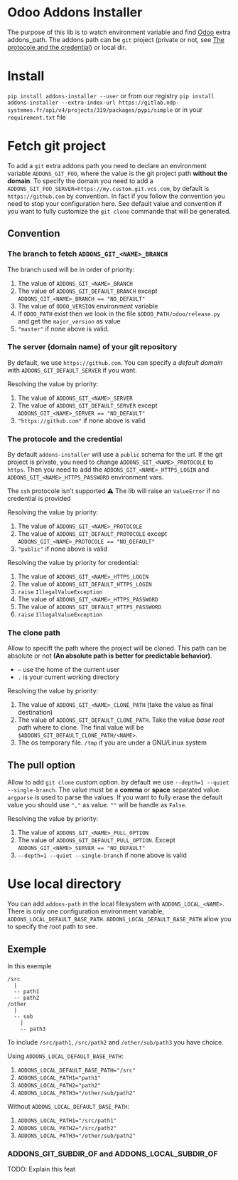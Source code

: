 # Odoo Addons Installer

The purpose of this lib is to watch environment variable and find [Odoo](https://github.com/odoo/odoo) extra addons_path.
The addons path can be `git` project (private or not, see [The protocole and the credential](#_private_git_project)) or local dir.

Install
=======

`pip install addons-installer --user` or from our registry
`pip install addons-installer --extra-index-url https://gitlab.ndp-systemes.fr/api/v4/projects/319/packages/pypi/simple`  or in your `requirement.txt` file

Fetch git project
=================

To add a `git` extra addons path you need to declare an environment variable `ADDONS_GIT_FOO`, where the value is the git project path **without the domain**.
To specify the domain you need to add a `ADDONS_GIT_FOO_SERVER=https://my.custom.git.vcs.com`, by default is `https://github.com` by convention.
In fact if you follow the convention you need to stop your configuration here.
See default value and convention if you want to fully customize the `git clone` commande that will be generated.

Convention
----------

### The branch to fetch `ADDONS_GIT_<NAME>_BRANCH`

The branch used will be in order of priority:

1.  The value of `ADDONS_GIT_<NAME>_BRANCH`
2.  The value of `ADDONS_GIT_DEFAULT_BRANCH` except `ADDONS_GIT_<NAME>_BRANCH == "NO_DEFAULT"`
3.  The value of `ODOO_VERSION` environment variable
4.  If `ODOO_PATH` exist then we look in the file `$ODOO_PATH/odoo/release.py` and get the `major_version` as value
5.  `"master"` if none above is valid.

### The server (domain name) of your git repository

By default, we use `https://github.com`.
You can specify a *default domain* with `ADDONS_GIT_DEFAULT_SERVER` if
you want.

Resolving the value by priority:

1.  The value of `ADDONS_GIT_<NAME>_SERVER`
2.  The value of `ADDONS_GIT_DEFAULT_SERVER` except `ADDONS_GIT_<NAME>_SERVER == "NO_DEFAULT"`
3.  `"https://github.com"` if none above is valid

### The protocole and the credential

By default `addons-installer` will use a `public` schema for the url. If the git project is private, you need to change
`ADDONS_GIT_<NAME>_PROTOCOLE` to `https`. Then you need to add the `ADDONS_GIT_<NAME>_HTTPS_LOGIN` and `ADDONS_GIT_<NAME>_HTTPS_PASSWORD` environment vars.

The `ssh` protocole isn’t supported
:warning: The lib will raise an `ValueError` if no credential is provided

Resolving the value by priority:

1.  The value of `ADDONS_GIT_<NAME>_PROTOCOLE`
2.  The value of `ADDONS_GIT_DEFAULT_PROTOCOLE` except `ADDONS_GIT_<NAME>_PROTOCOLE == "NO_DEFAULT"`
3.  `"public"` if none above is valid

Resolving the value by priority for credential:

1.  The value of `ADDONS_GIT_<NAME>_HTTPS_LOGIN`
2.  The value of `ADDONS_GIT_DEFAULT_HTTPS_LOGIN`
3.  `raise` `IllegalValueException`
4.  The value of `ADDONS_GIT_<NAME>_HTTPS_PASSWORD`
5.  The value of `ADDONS_GIT_DEFAULT_HTTPS_PASSWORD`
6.  `raise` `IllegalValueException`

### The clone path

Allow to specift the path where the project will be cloned.
This path can be absolute or not **(An absolute path is better for predictable behavior)**.

- `~` use the home of the current user
- `.` is your current working directory

Resolving the value by priority:

1. The value of `ADDONS_GIT_<NAME>_CLONE_PATH` (take the value as final destination)
2. The value of `ADDONS_GIT_DEFAULT_CLONE_PATH`. Take the value *base root path* where to clone.
   The final value will be `$ADDONS_GIT_DEFAULT_CLONE_PATH/<NAME>`.
3. The os temporary file. `/tmp` if you are under a GNU/Linux system

The pull option
---------------

Allow to add `git clone` custom option. by default we use `--depth=1 --quiet --single-branch`.
The value must be a **comma** or **space** separated value. `argparse` is used to parse the values.
If you want to fully erase the default value you should use `","` as value.
`""` will be handle as `False`.

Resolving the value by priority:
1. The value of `ADDONS_GIT_<NAME>_PULL_OPTION`
2. The value of `ADDONS_GIT_DEFAULT_PULL_OPTION`. Except `ADDONS_GIT_<NAME>_SERVER == "NO_DEFAULT"`
3. `--depth=1 --quiet --single-branch` if none above is valid

Use local directory
===================

You can add `addons-path` in the local filesystem with `ADDONS_LOCAL_<NAME>`.
There is only one configuration environment variable, `ADDONS_LOCAL_DEFAULT_BASE_PATH`.
`ADDONS_LOCAL_DEFAULT_BASE_PATH` allow you to specify the root path to see.

Exemple
-------

In this exemple

    /src
      |
      -- path1
      -- path2
    /other
      |
      -- sub
        |
        -- path3

To include `/src/path1`, `/src/path2` and `/other/sub/path3` you have choice.

Using `ADDONS_LOCAL_DEFAULT_BASE_PATH`:
1. `ADDONS_LOCAL_DEFAULT_BASE_PATH="/src"`
2. `ADDONS_LOCAL_PATH1="path1"`
3. `ADDONS_LOCAL_PATH2="path2"`
4. `ADDONS_LOCAL_PATH3="/other/sub/path2"`

Without `ADDONS_LOCAL_DEFAULT_BASE_PATH`:
1.  `ADDONS_LOCAL_PATH1="/src/path1"`
2.  `ADDONS_LOCAL_PATH2="/src/path2"`
3.  `ADDONS_LOCAL_PATH3="/other/sub/path2"`

### ADDONS_GIT_SUBDIR_OF and ADDONS_LOCAL_SUBDIR_OF

TODO: Explain this feat

